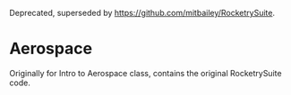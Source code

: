 Deprecated, superseded by https://github.com/mitbailey/RocketrySuite.

# Aerospace
Originally for Intro to Aerospace class, contains the original RocketrySuite code.
